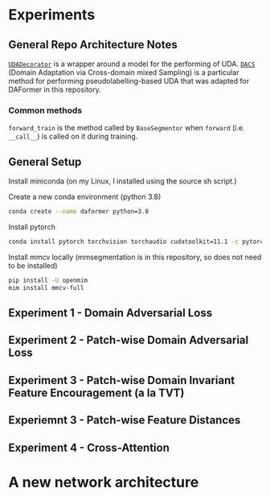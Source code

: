 # Experiments
## General Repo Architecture Notes
[`UDADecorator`](mmseg/models/uda/uda_decorator.py) is a wrapper around a model for the performing of UDA.
[`DACS`](mmseg/models/uda/dacs.py) (Domain Adaptation via Cross-domain mixed Sampling) is a particular method for performing pseudolabelling-based UDA that was adapted for DAFormer in this repository.

### Common methods
`forward_train` is the method called by `BaseSegmentor` when `forward` (i.e. `__call__`) is called on it during training.

## General Setup
Install miniconda (on my Linux, I installed using the source sh script.)

Create a new conda environment (python 3.8)

```sh
conda create --name daformer python=3.8
```

Install pytorch
```sh
conda install pytorch torchvision torchaudio cudatoolkit=11.1 -c pytorch-lts -c nvidia
```

Install mmcv locally (mmsegmentation is in this repository, so does not need to be installed)
```sh
pip install -U openmim
mim install mmcv-full
```

## Experiment 1 - Domain Adversarial Loss
## Experiment 2 - Patch-wise Domain Adversarial Loss
## Experiment 3 - Patch-wise Domain Invariant Feature Encouragement (a la TVT)
## Experiemnt 3 - Patch-wise Feature Distances
## Experiment 4 - Cross-Attention

# A new network architecture